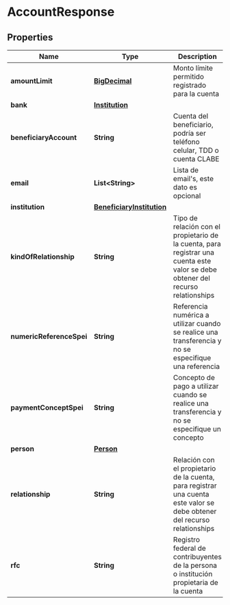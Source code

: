 # AccountResponse

## Properties
Name | Type | Description | Notes
------------ | ------------- | ------------- | -------------
**amountLimit** | [**BigDecimal**](BigDecimal.md) | Monto límite permitido registrado para la cuenta | 
**bank** | [**Institution**](Institution.md) |  |  [optional]
**beneficiaryAccount** | **String** | Cuenta del beneficiario, podría ser teléfono celular, TDD o cuenta CLABE | 
**email** | **List&lt;String&gt;** | Lista de email&#x27;s, este dato es opcional |  [optional]
**institution** | [**BeneficiaryInstitution**](BeneficiaryInstitution.md) |  |  [optional]
**kindOfRelationship** | **String** | Tipo de relación con el propietario de la cuenta, para registrar una cuenta este valor se debe obtener  del recurso relationships | 
**numericReferenceSpei** | **String** | Referencia numérica a utilizar cuando se realice una transferencia y no se especifique una referencia |  [optional]
**paymentConceptSpei** | **String** | Concepto de pago a utilizar cuando se realice una transferencia y no se especifique un concepto |  [optional]
**person** | [**Person**](Person.md) |  |  [optional]
**relationship** | **String** | Relación con el propietario de la cuenta, para registrar una cuenta este valor se debe obtener  del recurso relationships | 
**rfc** | **String** | Registro federal de contribuyentes de la persona o institución propietaria de la cuenta | 
